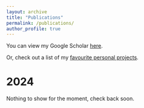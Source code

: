```yaml
---
layout: archive
title: "Publications"
permalink: /publications/
author_profile: true
---
```

You can view my Google Scholar [here](https://scholar.google.com/).

Or, check out a list of my [favourite personal projects](portfolio.html).

2024
=====

Nothing to show for the moment, check back soon.

